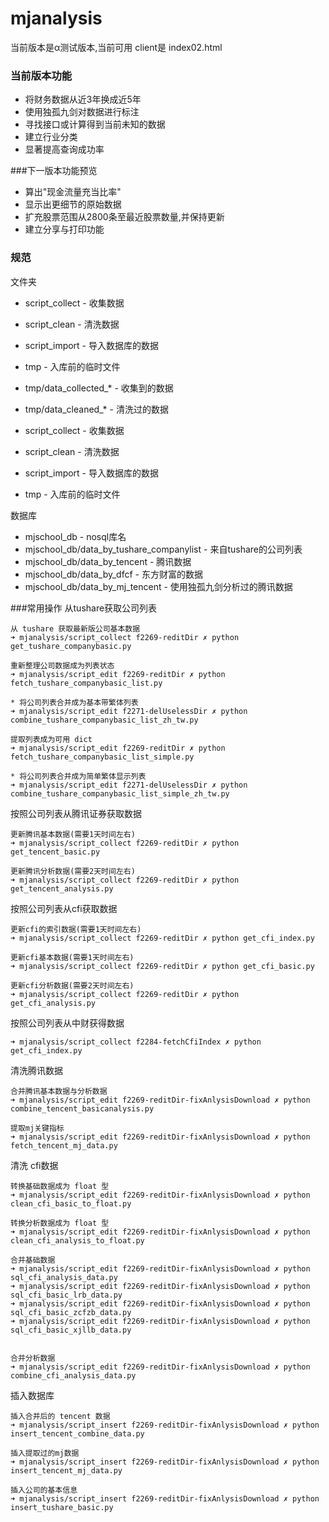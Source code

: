 # mjanalysis
当前版本是α测试版本,当前可用 client是 index02.html


### 当前版本功能
- 将财务数据从近3年换成近5年
- 使用独孤九剑对数据进行标注
- 寻找接口或计算得到当前未知的数据
- 建立行业分类
- 显著提高查询成功率
  
###下一版本功能预览
  
- 算出"现金流量充当比率"
- 显示出更细节的原始数据
- 扩充股票范围从2800条至最近股票数量,并保持更新
- 建立分享与打印功能
  


### 规范

文件夹
- script_collect - 收集数据
- script_clean - 清洗数据
- script_import - 导入数据库的数据
- tmp - 入库前的临时文件
- tmp/data_collected_* - 收集到的数据
- tmp/data_cleaned_* - 清洗过的数据

- script_collect - 收集数据
- script_clean - 清洗数据
- script_import - 导入数据库的数据
- tmp - 入库前的临时文件




数据库
- mjschool_db - nosql库名
- mjschool_db/data_by_tushare_companylist - 来自tushare的公司列表 
- mjschool_db/data_by_tencent - 腾讯数据
- mjschool_db/data_by_dfcf - 东方财富的数据
- mjschool_db/data_by_mj_tencent - 使用独孤九剑分析过的腾讯数据



###常用操作
从tushare获取公司列表
```
从 tushare 获取最新版公司基本数据
➜ mjanalysis/script_collect f2269-reditDir ✗ python get_tushare_companybasic.py

重新整理公司数据成为列表状态
➜ mjanalysis/script_edit f2269-reditDir ✗ python fetch_tushare_companybasic_list.py

* 将公司列表合并成为基本带繁体列表
➜ mjanalysis/script_edit f2271-delUselessDir ✗ python combine_tushare_companybasic_list_zh_tw.py

提取列表成为可用 dict
➜ mjanalysis/script_edit f2269-reditDir ✗ python fetch_tushare_companybasic_list_simple.py

* 将公司列表合并成为简单繁体显示列表
➜ mjanalysis/script_edit f2271-delUselessDir ✗ python combine_tushare_companybasic_list_simple_zh_tw.py

```


按照公司列表从腾讯证券获取数据
```
更新腾讯基本数据(需要1天时间左右)
➜ mjanalysis/script_collect f2269-reditDir ✗ python get_tencent_basic.py

更新腾讯分析数据(需要2天时间左右)
➜ mjanalysis/script_collect f2269-reditDir ✗ python get_tencent_analysis.py
```


按照公司列表从cfi获取数据
```
更新cfi的索引数据(需要1天时间左右)
➜ mjanalysis/script_collect f2269-reditDir ✗ python get_cfi_index.py

更新cfi基本数据(需要1天时间左右)
➜ mjanalysis/script_collect f2269-reditDir ✗ python get_cfi_basic.py

更新cfi分析数据(需要2天时间左右)
➜ mjanalysis/script_collect f2269-reditDir ✗ python get_cfi_analysis.py
```





按照公司列表从中财获得数据
```
➜ mjanalysis/script_collect f2284-fetchCfiIndex ✗ python get_cfi_index.py
```





清洗腾讯数据
```
合并腾讯基本数据与分析数据
➜ mjanalysis/script_edit f2269-reditDir-fixAnlysisDownload ✗ python combine_tencent_basicanalysis.py

提取mj关键指标
➜ mjanalysis/script_edit f2269-reditDir-fixAnlysisDownload ✗ python fetch_tencent_mj_data.py
```

清洗 cfi数据
```
转换基础数据成为 float 型
➜ mjanalysis/script_edit f2269-reditDir-fixAnlysisDownload ✗ python clean_cfi_basic_to_float.py

转换分析数据成为 float 型
➜ mjanalysis/script_edit f2269-reditDir-fixAnlysisDownload ✗ python clean_cfi_analysis_to_float.py

合并基础数据
➜ mjanalysis/script_edit f2269-reditDir-fixAnlysisDownload ✗ python sql_cfi_analysis_data.py
➜ mjanalysis/script_edit f2269-reditDir-fixAnlysisDownload ✗ python sql_cfi_basic_lrb_data.py
➜ mjanalysis/script_edit f2269-reditDir-fixAnlysisDownload ✗ python sql_cfi_basic_zcfzb_data.py
➜ mjanalysis/script_edit f2269-reditDir-fixAnlysisDownload ✗ python sql_cfi_basic_xjllb_data.py


合并分析数据
➜ mjanalysis/script_edit f2269-reditDir-fixAnlysisDownload ✗ python combine_cfi_analysis_data.py

```





插入数据库
```
插入合并后的 tencent 数据
➜ mjanalysis/script_insert f2269-reditDir-fixAnlysisDownload ✗ python insert_tencent_combine_data.py

插入提取过的mj数据
➜ mjanalysis/script_insert f2269-reditDir-fixAnlysisDownload ✗ python insert_tencent_mj_data.py

插入公司的基本信息
➜ mjanalysis/script_insert f2269-reditDir-fixAnlysisDownload ✗ python insert_tushare_basic.py
```



